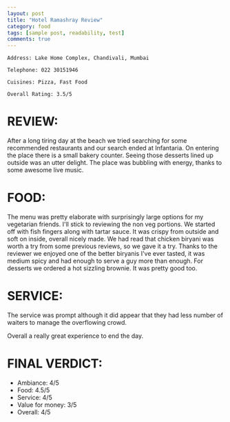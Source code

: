 ```yaml
---
layout: post
title: "Hotel Ramashray Review"
category: food
tags: [sample post, readability, test]
comments: true
---
```


    Address: Lake Home Complex, Chandivali, Mumbai

    Telephone: 022 30151946

    Cuisines: Pizza, Fast Food

    Overall Rating: 3.5/5


REVIEW:
======

After a long tiring day at the beach we tried searching for some recommended restaurants and our search ended at Infantaria. On entering the place there is a small bakery counter. Seeing those desserts lined up outside was an utter delight. The place was bubbling with energy, thanks to some awesome live music.

FOOD:
====
The menu was pretty elaborate with surprisingly large options for my vegetarian friends. I'll stick to reviewing the non veg portions. We started off with fish fingers along with tartar sauce. It was crispy from outside and soft on inside, overall nicely made. We had read that chicken biryani was worth a try from some previous reviews, so we gave it a try. Thanks to the reviewer we enjoyed one of the better biryanis I've ever tasted, it was medium spicy and had enough to serve a guy more than enough.
For desserts we ordered a hot sizzling brownie. It was pretty good too.

SERVICE:
========
The service was prompt although it did appear that they had less number of waiters to manage the overflowing crowd.

Overall a really great experience to end the day.

FINAL VERDICT:
=============

* Ambiance: 4/5
* Food: 4.5/5
* Service: 4/5
* Value for money: 3/5
* Overall: 4/5


